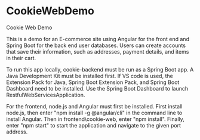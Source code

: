 # CookieWebDemo
Cookie Web Demo

This is a demo for an E-commerce site using Angular for the front end and Spring Boot for the back end user databases. Users can create accounts that save their information, such as addresses, payment details, and items in their cart. 

To run this app locally, cookie-backend must be run as a Spring Boot app. A Java Development Kit must be installed first. If VS code is used, the Extension Pack for Java, Spring Boot Extension Pack, and Spring Boot Dashboard need to be installed. Use the Spring Boot Dashboard to launch RestfulWebServicesApplication.

For the frontend, node.js and Angular must first be installed. First install node.js, then enter "npm install -g @angular/cli" in the command line to install Angular. Then in frontend\cookie-web, enter "npm install". Finally, enter "npm start" to start the application and navigate to the given port address.
